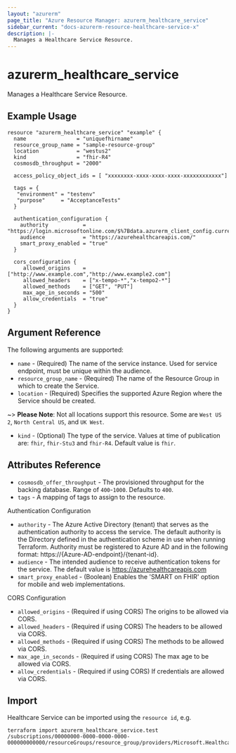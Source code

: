```yaml
---
layout: "azurerm"
page_title: "Azure Resource Manager: azurerm_healthcare_service"
sidebar_current: "docs-azurerm-resource-healthcare-service-x"
description: |-
  Manages a Healthcare Service Resource.
---
```


# azurerm_healthcare_service

Manages a Healthcare Service Resource.

## Example Usage

```hcl
resource "azurerm_healthcare_service" "example" {
  name                = "uniquefhirname"
  resource_group_name = "sample-resource-group"
  location            = "westus2"
  kind                = "fhir-R4"
  cosmosdb_throughput = "2000"

  access_policy_object_ids = [ "xxxxxxxx-xxxx-xxxx-xxxx-xxxxxxxxxxxx"]

  tags = {
   "environment" = "testenv"
   "purpose"     = "AcceptanceTests"
  }

  authentication_configuration {
    authority           = "https://login.microsoftonline.com/$%7Bdata.azurerm_client_config.current.tenant_id%7D"
    audience            = "https://azurehealthcareapis.com/"
    smart_proxy_enabled = "true"
  }

  cors_configuration {
     allowed_origins    = ["http://www.example.com","http://www.example2.com"]
     allowed_headers    = ["x-tempo-*","x-tempo2-*"]
     allowed_methods    = ["GET", "PUT"]
     max_age_in_seconds = "500"
     allow_credentials  = "true"
  }
}
```

## Argument Reference

The following arguments are supported:

* `name` - (Required) The name of the service instance. Used for service endpoint, must be unique within the audience.
* `resource_group_name` - (Required) The name of the Resource Group in which to create the Service.
* `location` - (Required) Specifies the supported Azure Region where the Service should be created.

~> **Please Note**: Not all locations support this resource. Some are `West US 2`, `North Central US`, and `UK West`. 

* `kind` - (Optional) The type of the service. Values at time of publication are: `fhir`, `fhir-Stu3` and `fhir-R4`. Default value is `fhir`.

## Attributes Reference

* `cosmosdb_offer_throughput` - The provisioned throughput for the backing database. Range of `400`-`1000`. Defaults to `400`.
* `tags` - A mapping of tags to assign to the resource.

Authentication Configuration

* `authority` - The Azure Active Directory (tenant) that serves as the authentication authority to access the service. The default authority is the Directory defined in the authentication scheme in use when running Terraform.
Authority must be registered to Azure AD and in the following format: https://{Azure-AD-endpoint}/{tenant-id}.
* `audience` - The intended audience to receive authentication tokens for the service. The default value is https://azurehealthcareapis.com
* `smart_proxy_enabled` - (Boolean) Enables the 'SMART on FHIR' option for mobile and web implementations.

CORS Configuration

* `allowed_origins` - (Required if using CORS) The origins to be allowed via CORS.
* `allowed_headers` - (Required if using CORS) The headers to be allowed via CORS.
* `allowed_methods` - (Required if using CORS) The methods to be allowed via CORS.
* `max_age_in_seconds` - (Required if using CORS) The max age to be allowed via CORS.
* `allow_credentials` - (Required if using CORS) If credentials are allowed via CORS.

## Import

Healthcare Service can be imported using the `resource id`, e.g.

```shell
terraform import azurerm_healthcare_service.test /subscriptions/00000000-0000-0000-0000-000000000000/resourceGroups/resource_group/providers/Microsoft.HealthcareApis/services/service_name
```

